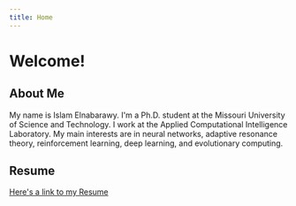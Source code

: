 ```yaml
---
title: Home
---
```


# Welcome!

## About Me

My name is Islam Elnabarawy. I'm a Ph.D. student at the Missouri University of Science and Technology. I work at the Applied Computational Intelligence Laboratory. My main interests are in neural networks, adaptive resonance theory, reinforcement learning, deep learning, and evolutionary computing.

## Resume

[Here's a link to my Resume](resume/)
